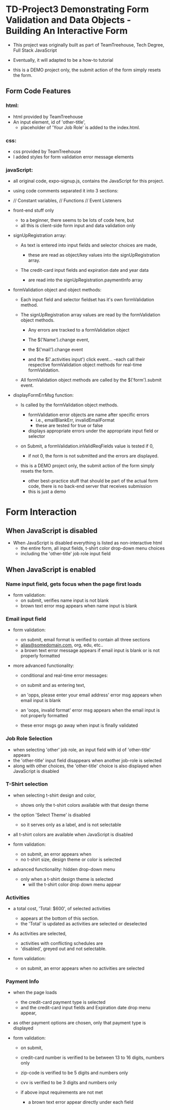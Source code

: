 # TD-Project3  Demonstrating Form Validation and Data Objects - Building An Interactive Form

- This project was originally built as part of TeamTreehouse, Tech Degree, Full Stack JavaScript

- Eventually, it will adapted to be a how-to tutorial

- this is a DEMO project only, the submit action of the form simply resets the form.

## Form Code Features

### html:
- html provided by TeamTreehouse
- An input element, id of 'other-title',
  - placeholder of 'Your Job Role' is added to the index.html.  

### css:
  - css provided by TeamTreehouse
  - I added styles for form validation error message elements

### javaScript:
  - all original code, expo-signup.js, contains the JavaScript for this project.
  - using code comments separated it into 3 sections:
  - // Constant variables, // Functions // Event Listeners

- front-end stuff only
  - to a beginner, there seems to be lots of code here, but
  - all this is client-side form input and data validation only

- signUpRegistration array:

  - As text is entered into input fields and selector choices are made,
    - these are read as object/key values into the signUpRegistration array.

  - The credit-card input fields and expiration date and year data
    - are read into the signUpRegistration.paymentInfo array

- formValidation object and object methods:

  - Each input field and selector fieldset has it's own formValidation method.

  - The signUpRegistration array values are read by the formValidation object methods.
    - Any errors are tracked to a formValidation object

    - The $('Name').change event,
    - the $('mail').change event
    - and the $('.activities input') click event...
      -each call their respective formValidation object methods for real-time formValidation.

  - All formValidation object methods are called by the $('form').submit event.

- displayFormErrMsg function:  

  - Is called by the formValidation object methods.
    - formValidation error objects are name after specific errors
      - i.e., emailBlankErr, invalidEmailFormat
      - these are tested for true or false
    - displays appropriate errors under the appropriate input field or selector

  - on Submit, a formValidation.inValidReqFields value is tested if 0,
    - if not 0, the form is not submitted and the errors are displayed.

  - this is a DEMO project only, the submit action of the form simply resets the form.
    - other best-practice stuff that should be part of the actual form code, there is no back-end server that receives submission
    - this is just a demo

# Form Interaction

## When JavaScript is disabled

  - When JavaScript is disabled everything is listed as non-interactive html
    - the entire form, all input fields, t-shirt color drop-down menu choices
    - including the 'other-title' job role input field

## When JavaScript is enabled

### Name input field, gets focus when the page first loads

- form validation:
  - on submit, verifies name input is not blank
  - brown text error msg appears when name input is blank

### Email input field

  - form validation:
    - on submit, email format is verified to contain all three sections
    - alias@somedomain.com, org, edu, etc..
    - a brown text error message appears if email input is blank or is not properly formatted

  - more advanced functionality:  
    - conditional and real-time error messages:

    - on submit and as entering text,

    - an 'opps, please enter your email address' error msg appears when email input is blank

    - an 'oops, invalid format' error msg
      appears when the email input is not properly formatted

    - these error msgs go away when input is finally validated

### Job Role Selection

  - when selecting 'other' job role, an input field with id of 'other-title' appears
  - the 'other-title' input field disappears when another job-role is selected
  - along with other choices, the 'other-title' choice is also displayed when JavaScript is disabled

### T-Shirt selection

- when selecting t-shirt design and color,
  - shows only the t-shirt colors available with that design theme

- the option 'Select Theme' is disabled
  - so it serves only as a label, and is not selectable

- all t-shirt colors are available when JavaScript is disabled

- form validation:
  - on submit, an error appears when
  - no t-shirt size, design theme or color is selected

- advanced functionality:  hidden drop-down menu
  - only when a t-shirt design theme is selected
    - will the t-shirt color drop down menu appear

### Activities

- a total cost, 'Total: $600', of selected activities
  - appears at the bottom of this section.
  - the 'Total' is updated as activities are selected or deselected

- As activities are selected,
  - activities with conflicting schedules are
  - 'disabled', greyed out and not selectable.

- form validation:
  - on submit, an error appears when no activities are selected

### Payment Info

- when the page loads
  - the credit-card payment type is selected
  - and the credit-card input fields and Expiration date drop menu appear,

- as other payment options are chosen, only that payment type is displayed

- form validation:
  - on submit,

  - credit-card number is verified to be between 13 to 16 digits, numbers only

  - zip-code is verified to be 5 digits and numbers only

  - cvv is verified to be 3 digits and numbers only

  - if above input requirements are not met
    - a brown text error appear directly under each field
